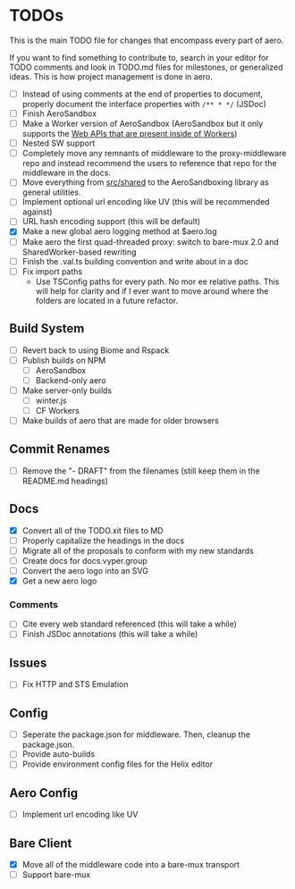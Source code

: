 # TODOs

This is the main TODO file for changes that encompass every part of aero.

If you want to find something to contribute to, search in your editor for TODO comments and look in TODO.md files for milestones, or generalized ideas. This is how project management is done in aero.

- [ ] Instead of using comments at the end of properties to document, properly document the interface properties with `/** * */` (JSDoc)
- [ ] Finish AeroSandbox
- [ ] Make a Worker version of AeroSandbox (AeroSandbox but it only supports the [Web APIs that are present inside of Workers](https://developer.mozilla.org/en-US/docs/Web/API/Web_Workers_API/Functions_and_classes_available_to_workers#:~:text=the%20following%20web%20apis%20are%20available%20to%20workers%3A))
- [ ] Nested SW support
- [ ] Completely move any remnants of middleware to the proxy-middleware repo and instead recommend the users to reference that repo for the middleware in the docs.
- [ ] Move everything from [src/shared](../../src/shared/) to the AeroSandboxing library as general utilities.
- [ ] Implement optional url encoding like UV (this will be recommended against)
- [ ] URL hash encoding support (this will be default)
- [x] Make a new global aero logging method at $aero.log
- [ ] Make aero the first quad-threaded proxy: switch to bare-mux 2.0 and SharedWorker-based rewriting
- [ ] Finish the .val.ts building convention and write about in a doc
- [ ] Fix import paths
  - Use TSConfig paths for every path. No mor ee relative paths. This will help for clarity and if I ever want to move around where the folders are located in a future refactor.

## Build System

- [ ] Revert back to using Biome and Rspack
- [ ] Publish builds on NPM
  - [ ] AeroSandbox
  - [ ] Backend-only aero
- [ ] Make server-only builds
  - [ ] winter.js
  - [ ] CF Workers
- [ ] Make builds of aero that are made for older browsers

## Commit Renames

- [ ] Remove the "- DRAFT" from the filenames (still keep them in the README.md headings)

## Docs

- [x] Convert all of the TODO.xit files to MD
- [ ] Properly capitalize the headings in the docs
- [ ] Migrate all of the proposals to conform with my new standards
- [ ] Create docs for docs.vyper.group
- [ ] Convert the aero logo into an SVG
- [x] Get a new aero logo

### Comments

- [ ] Cite every web standard referenced (this will take a while)
- [ ] Finish JSDoc annotations (this will take a while)

## Issues

- [ ] Fix HTTP and STS Emulation

## Config

- [ ] Seperate the package.json for middleware. Then, cleanup the package.json.
- [ ] Provide auto-builds
- [ ] Provide environment config files for the Helix editor

## Aero Config

- [ ] Implement url encoding like UV

## Bare Client

- [x] Move all of the middleware code into a bare-mux transport
- [ ] Support bare-mux

